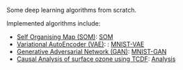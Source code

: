
Some deep learning algorithms from scratch. 

Implemented algorithms include:

- [Self Organising Map (SOM)](http://www.ai-junkie.com/ann/som/som1.html): [SOM](SOM.ipynb)
- [Variational AutoEncoder (VAE)](https://keras.io/examples/generative/vae/): : [MNIST-VAE](vae.ipynb)
- [Generative Adversarial Network (GAN)](https://towardsdatascience.com/gan-by-example-using-keras-on-tensorflow-backend-1a6d515a60d0): [MNIST-GAN](MNIST-GAN.ipynb)
 - [Causal Analysis of surface ozone using TCDF](https://www.mdpi.com/2504-4990/1/1/19): [Analysis](./causality/causal.ipynb)